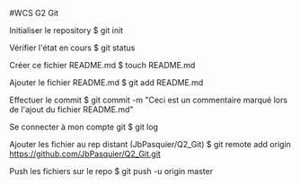 #WCS G2 Git

Initialiser le repository
$ git init

Vérifier l'état en cours
$ git status

Créer ce fichier README.md
$ touch README.md

Ajouter le fichier README.md
$ git add README.md

Effectuer le commit
$ git commit -m "Ceci est un commentaire marqué lors de l'ajout du fichier README.md"

Se connecter à mon compte git
$ git log

Ajouter les fichier au rep distant (JbPasquier/Q2_Git)
$ git remote add origin https://github.com/JbPasquier/Q2_Git.git

Push les fichiers sur le repo
$ git push -u origin master

